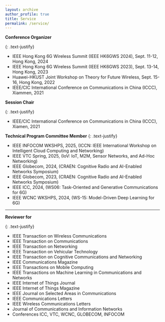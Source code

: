 ```yaml
---
layout: archive
author_profile: true
title: Service
permalink: /service/
---
```


**Conference Organizer**

{: .text-justify}
* IEEE Hong Kong 6G Wireless Summit (IEEE HK6GWS 2024), Sept. 11-12, Hong Kong, 2024
* IEEE Hong Kong 6G Wireless Summit (IEEE HK6GWS 2023), Sept. 13-14, Hong Kong, 2023
* Huawei-HKUST Joint Workshop on Theory for Future Wireless, Sept. 15-16, Hong Kong, 2022
* IEEE/CIC International Conference on Communications in China (ICCC), Xiammen, 2021

**Session Chair**

{: .text-justify}
* IEEE/CIC International Conference on Communications in China (ICCC), Xiamen, 2021

**Technical Program Committee Member**
{: .text-justify}
* IEEE INFOCOM WKSHPS, 2025, (ICCN: IEEE International Workshop on Intelligent Cloud Computing and Networking)
* IEEE VTC Spring, 2025, (IoV: IoT, M2M, Sensor Networks, and Ad-Hoc Networking)
* IEEE Globecom, 2024, (CRAEN: Cognitive Radio and AI-Enabled Networks Symposium)
* IEEE Globecom, 2023, (CRAEN: Cognitive Radio and AI-Enabled Networks Symposium)
* IEEE ICC, 2024, (WS06: Task-Oriented and Generative Communications for 6G)
* IEEE WCNC WKSHPS, 2024, (WS-15: Model-Driven Deep Learning for 6G)

---
**Reviewer for**

{: .text-justify}
* IEEE Transaction on Wireless Communications
* IEEE Transaction on Communications
* IEEE Transaction on Networking
* IEEE Transaction on Vehicular Technology 
* IEEE Transaction on Cognitive Communications and Networking 
* IEEE Communications Magazine  
* IEEE Transactions on Mobile Computing 
* IEEE Transactions on Machine Learning in Communications and Networks
* IEEE Internet of Things Journal
* IEEE Internet of Things Magazine
* IEEE Journal on Selected Areas in Communications  
* IEEE Communications Letters 
* IEEE Wireless Communications Letters 
* Journal of Communications and Information Networks
* Conferences ICC, VTC, WCNC, GLOBECOM, INFOCOM
